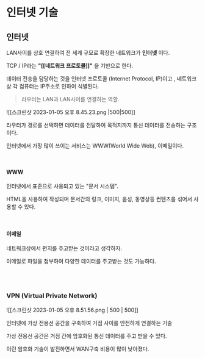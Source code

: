 # 인터넷 기술

## 인터넷

LAN사이를 상호 연결하여 전 세계 규모로 확장한 네트워크가 **인터넷** 이다.

TCP / IP라는 **"[[네트워크 프로토콜]]"** 을 기반으로 한다.

데이터 전송을 담당하는 것을 인터넷 프로토콜 (Internet Protocol, IP)이고 , 네트워크상 각 컴퓨터는 IP주소로 인하여 식별된다.

> 라우터는 LAN과 LAN사이를 연결하는 역할.

![[스크린샷 2023-01-05 오후 8.45.23.png |500|500]]


라우터가 경로를 선택하면 데이터를 전달하여 목적지까지 통신 데이터를 전송하는 구조이다.

인터넷에서 가장 많이 쓰이는 서비스는 WWW(World Wide Web), 이메일이다.

<br>


#### WWW

인터넷에서 표준으로 사용되고 있는 "문서 시스템".

HTML을 사용하여 작성되며 문서간의 링크, 이미지, 음성, 동영상등 컨텐츠를 섞어서 사용할 수 있다.

<br>


#### 이메일

네트워크상에서 편지를 주고받는 것이라고 생각하자.

이메일로 파일을 첨부하여 다양한 데이터를 주고받는 것도 가능하다.

<br>

<br>



### VPN (Virtual Private Network)

![[스크린샷 2023-01-05 오후 8.51.56.png | 500 | 500]]

인터넷에 가상 전용선 공간을 구축하여 거점 사이를 안전하게 연결하는 기술

가상 전용선 공간은 거점 간에 암호화된 통신 데이터를 주고 받을 수 있다.

이런 암호화 기술이 발전하면서 WAN구축 비용이 많이 낮아졌다.


